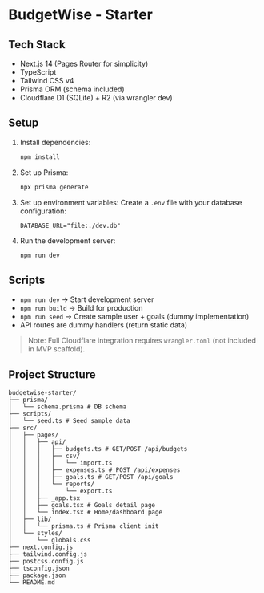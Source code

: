 # BudgetWise - Starter

## Tech Stack
- Next.js 14 (Pages Router for simplicity)
- TypeScript
- Tailwind CSS v4
- Prisma ORM (schema included)
- Cloudflare D1 (SQLite) + R2 (via wrangler dev)

## Setup

1. Install dependencies:
   ```bash
   npm install
   ```

2. Set up Prisma:
   ```bash
   npx prisma generate
   ```

3. Set up environment variables:
   Create a `.env` file with your database configuration:
   ```
   DATABASE_URL="file:./dev.db"
   ```

4. Run the development server:
   ```bash
   npm run dev
   ```

## Scripts
- `npm run dev` → Start development server
- `npm run build` → Build for production
- `npm run seed` → Create sample user + goals (dummy implementation)
- API routes are dummy handlers (return static data)

> Note: Full Cloudflare integration requires `wrangler.toml` (not included in MVP scaffold).

## Project Structure
```
budgetwise-starter/
├── prisma/
│   └── schema.prisma # DB schema
├── scripts/
│   └── seed.ts # Seed sample data
├── src/
│   ├── pages/
│   │   ├── api/
│   │   │   ├── budgets.ts # GET/POST /api/budgets
│   │   │   ├── csv/
│   │   │   │   └── import.ts
│   │   │   ├── expenses.ts # POST /api/expenses
│   │   │   ├── goals.ts # GET/POST /api/goals
│   │   │   └── reports/
│   │   │       └── export.ts
│   │   ├── _app.tsx
│   │   ├── goals.tsx # Goals detail page
│   │   └── index.tsx # Home/dashboard page
│   ├── lib/
│   │   └── prisma.ts # Prisma client init
│   └── styles/
│       └── globals.css
├── next.config.js
├── tailwind.config.js
├── postcss.config.js
├── tsconfig.json
├── package.json
└── README.md
```